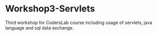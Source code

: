 # Workshop3-Servlets
Third workshop for CodersLab course including usage of servlets, java language and sql data exchange.
